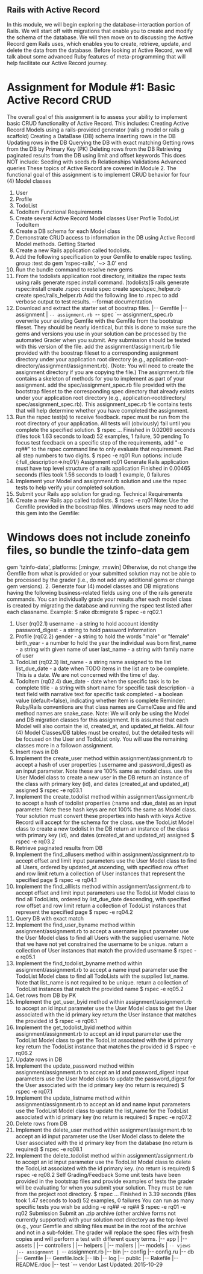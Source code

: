 ## Rails with Active Record

In this module, we will begin exploring the database-interaction portion of Rails. We will start off with migrations that enable you to create and modify the schema of the database. We will then move on to discussing the Active Record gem Rails uses, which enables you to create, retrieve, update, and delete the data from the database. Before looking at Active Record, we will talk about some advanced Ruby features of meta-programming that will help facilitate our Active Record journey.


# Assignment for Module #1: Basic Active Record CRUD
The overall goal of this assignment is to assess your ability to implement basic CRUD functionality of Active Record. This
includes:
Creating Active Record Models using a rails-provided generator (rails g model or rails g scaffold)
Creating a DataBase (DB) schema
Inserting rows in the DB
Updating rows in the DB
Querying the DB with exact matching
Getting rows from the DB by Primary Key (PK)
Deleting rows from the DB
Retrieving paginated results from the DB using limit and offset keywords
This does NOT include:
Seeding with seeds.rb
Relationships
Validations
Advanced queries
These topics of Active Record are covered in Module 2.
The functional goal of this assignment is to implement CRUD behavior for four (4) Model classes
1. User
2. Profile
3. TodoList
4. TodoItem
Functional Requirements
1. Create several Active Record Model classes
User
Profile
TodoList
TodoItem
2. Create a DB schema for each Model class
3. Demonstrate CRUD access to information in the DB using Active Record Model methods.
Getting Started
1. Create a new Rails application called todolists.
2. Add the following specification to your Gemfile to enable rspec testing.
group :test do
gem 'rspec-rails', '~> 3.0'
end
3. Run the bundle command to resolve new gems
4. From the todolists application root directory, initialize the rspec tests using rails generate rspec:install command.
[todolists]$ rails generate rspec:install
create .rspec
create spec
create spec/spec_helper.rb
create spec/rails_helper.rb
Add the following line to .rspec to add verbose output to test results.
--format documentation
5. Download and extract the starter set of boostrap files.
|-- Gemfile
|-- assignment
| `-- assignment.rb
`-- spec
`-- assignment_spec.rb
overwrite your existing Gemfile with the Gemfile from the bootstrap fileset. They should be nearly identical, but
this is done to make sure the gems and versions you use in your solution can be processed by the automated
Grader when you submit. Any submission should be tested with this version of the file.
add the assignment/assignment.rb file provided with the boostrap fileset to a corresponding assignment
directory under your application root directory (e.g., application-root-directory/assignment/assignment.rb).
(Note: You will need to create the assignment directory if you are copying the file.) The assignment.rb file
contains a skeleton of methods for you to implement as part of your assignment.
add the spec/assignment_spec.rb file provided with the bootstrap fileset to the corresponding spec directory
that already exists under your application root directory (e.g., application-rootdirectory/
spec/assignment_spec.rb). This assignment_spec.rb file contains tests that will help determine
whether you have completed the assignment.
6. Run the rspec test(s) to receive feedback. rspec must be run from the root directory of your application. All tests will
(obviously) fail until you complete the specified solution.
$ rspec
...
Finished in 0.02069 seconds (files took 1.63 seconds to load)
52 examples, 1 failure, 50 pending
To focus test feedback on a specific step of the requirements, add "-e rq##" to the rspec command line to only
evaluate that requirement. Pad all step numbers to two digits.
$ rspec -e rq01
Run options: include {:full_description=>/rq01/}
Assignment
rq01
Generate Rails application
must have top level structure of a rails application
Finished in 0.00465 seconds (files took 1.56 seconds to load)
1 example, 0 failures
7. Implement your Model and assignment.rb solution and use the rspec tests to help verify your completed solution.
8. Submit your Rails app solution for grading.
Technical Requirements
1. Create a new Rails app called todolists.
$ rspec -e rq01
Note: Use the Gemfile provided in the boostrap files. Windows users may need to add this gem into the Gemfile:
# Windows does not include zoneinfo files, so bundle the tzinfo-data gem
gem 'tzinfo-data', platforms: [:mingw, :mswin]
Otherwise, do not change the Gemfile from what is provided or your submitted solution may not be able to be
processed by the grader (i.e., do not add any additional gems or change gem versions).
2. Generate four (4) model classes and DB migrations having the following business-related fields using one of the rails
generate commands.
You can individually grade your results after each model class is created by migrating the database and running the
rspec test listed after each classname. Example:
$ rake db:migrate
$ rspec -e rq02.1
1. User (rq02.1)
username - a string to hold account identity
password_digest - a string to hold password information
2. Profile (rq02.2)
gender - a string to hold the words "male" or "female"
birth_year - a number to hold the year the individual was born
first_name - a string with given name of user
last_name - a string with family name of user
3. TodoList (rq02.3)
list_name - a string name assigned to the list
list_due_date - a date when TODO items in the list are to be complete. This is a date. We are not
concerned with the time of day.
4. TodoItem (rq02.4)
due_date - date when the specific task is to be complete
title - a string with short name for specific task
description - a text field with narrative text for specific task
completed - a boolean value (default=false), indicating whether item is complete
Reminder: Ruby/Rails conventions are that class names are CamelCase and file and method names are
snake_case.
Note: We will only be using the Model and DB migration classes for this assignment. It is assumed that each Model
will also contain the id, created_at, and updated_at fields. All four (4) Model Classes/DB tables must be created, but
the detailed tests will be focused on the User and TodoList only. You will use the remaining classes more in a followon
assignment.
3. Insert rows in DB
1. Implement the create_user method within assignment/assignment.rb to
accept a hash of user properties (:username and :password_digest) as an input parameter. Note these
are 100% same as model class.
use the User Model class to create a new user in the DB
return an instance of the class with primary key (id), and dates (created_at and updated_at) assigned
$ rspec -e rq03.1
2. Implement the create_todolist method within assignment/assignment.rb to
accept a hash of todolist properties (:name and :due_date) as an input parameter. Note these hash
keys are not 100% the same as Model class. Your solution must convert these properties into hash
with keys Active Record will accept for the schema for the class.
use the TodoList Model class to create a new todolist in the DB
return an instance of the class with primary key (id), and dates (created_at and updated_at) assigned
$ rspec -e rq03.2
4. Retrieve paginated results from DB
1. Implement the find_allusers method within assignment/assignment.rb to
accept offset and limit input parameters
use the User Model class to find all Users, ordered by updated_at ascending, with specified row offset
and row limit
return a collection of User instances that represent the specified page
$ rspec -e rq04.1
2. Implement the find_alllists method within assignment/assignment.rb to
accept offset and limit input parameters
use the TodoList Model class to find all TodoLists, ordered by list_due_date descending, with
specified row offset and row limit
return a collection of TodoList instances that represent the specified page
$ rspec -e rq04.2
5. Query DB with exact match
1. Implement the find_user_byname method within assignment/assignment.rb to
accept a username input parameter
use the User Model class to find all Users with the supplied username. Note that we have not yet
constrained the username to be unique.
return a collection of User instances that match the provided username
$ rspec -e rq05.1
2. Implement the find_todolist_byname method within assignment/assignment.rb to
accept a name input parameter
use the TodoList Model class to find all TodoLists with the supplied list_name. Note that list_name is
not required to be unique.
return a collection of TodoList instances that match the provided name
$ rspec -e rq05.2
6. Get rows from DB by PK
1. Implement the get_user_byid method within assignment/assignment.rb to
accept an id input parameter
use the User Model class to get the User associated with the id primary key
return the User instance that matches the provided id
$ rspec -e rq06.1
2. Implement the get_todolist_byid method within assignment/assignment.rb to
accept an id input parameter
use the TodoList Model class to get the TodoList associated with the id primary key
return the TodoList instance that matches the provided id
$ rspec -e rq06.2
7. Update rows in DB
1. Implement the update_password method within assignment/assignment.rb to
accept an id and password_digest input parameters
use the User Model class to update the password_digest for the User associated with the id primary
key
(no return is required)
$ rspec -e rq07.1
2. Implement the update_listname method within assignment/assignment.rb to
accept an id and name input parameters
use the TodoList Model class to update the list_name for the TodoList associated with id primary key
(no return is required)
$ rspec -e rq07.2
8. Delete rows from DB
1. Implement the delete_user method within assignment/assignment.rb to
accept an id input parameter
use the User Model class to delete the User associated with the id primary key from the database
(no return is required)
$ rspec -e rq08.1
2. Implement the delete_todolist method within assignment/assignment.rb to
accept an id input parameter
use the TodoList Model class to delete the TodoList associated with the id primary key.
(no return is required)
$ rspec -e rq08.2
Self Grading/Feedback
Some unit tests have been provided in the bootstrap files and provide examples of tests the grader will be evaluating for
when you submit your solution. They must be run from the project root directory.
$ rspec
...
Finished in 3.39 seconds (files took 1.47 seconds to load)
52 examples, 0 failures
You can run as many specific tests you wish be adding -e rq## -e rq##
$ rspec -e rq01 -e rq02
Submission
Submit an .zip archive (other archive forms not currently supported) with your solution root directory as the top-level (e.g.,
your Gemfile and sibling files must be in the root of the archive and not in a sub-folder. The grader will replace the spec files
with fresh copies and will perform a test with different query terms.
|-- app
| |-- assets
| |-- controllers
| |-- helpers
| |-- mailers
| |-- models
| `-- views
|-- assignment
| `-- assignment.rb
|-- bin
|-- config
|-- config.ru
|-- db
|-- Gemfile
|-- Gemfile.lock
|-- lib
|-- log
|-- public
|-- Rakefile
|-- README.rdoc
|-- test
`-- vendor
Last Updated: 2015-10-29
